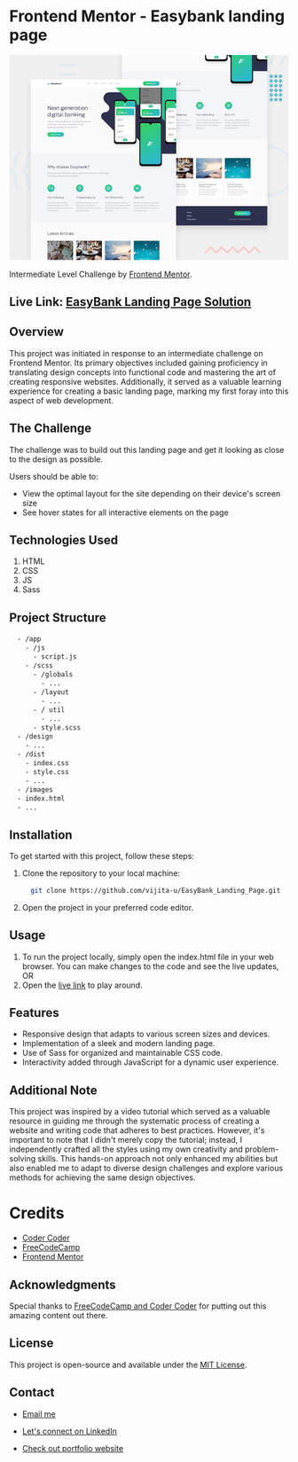 # Frontend Mentor - Easybank landing page

![Design preview for the Easybank landing page coding challenge](./design/desktop-preview.jpg)

Intermediate Level Challenge by [Frontend Mentor](https://www.frontendmentor.io).
## Live Link: [EasyBank Landing Page Solution](https://vijita-u.github.io/EasyBank_Landing_Page/)

## Overview

This project was initiated in response to an intermediate challenge on Frontend Mentor. Its primary objectives included gaining proficiency in translating design concepts into functional code and mastering the art of creating responsive websites. Additionally, it served as a valuable learning experience for creating a basic landing page, marking my first foray into this aspect of web development.

## The Challenge

The challenge was to build out this landing page and get it looking as close to the design as possible.

Users should be able to:

- View the optimal layout for the site depending on their device's screen size
- See hover states for all interactive elements on the page

## Technologies Used

1. HTML
2. CSS
3. JS
4. Sass

## Project Structure

```
  - /app
    - /js
      - script.js
    - /scss
      - /globals
        - ...
      - /layout
        - ...
      - / util
        - ...
      - style.scss
  - /design
    - ...
  - /dist
    - index.css
    - style.css
    - ...
  - /images
  - index.html
  - ...
```

## Installation

To get started with this project, follow these steps:

1. Clone the repository to your local machine:
   ```bash
     git clone https://github.com/vijita-u/EasyBank_Landing_Page.git
   ```
2. Open the project in your preferred code editor.

## Usage

1. To run the project locally, simply open the index.html file in your web browser. You can make changes to the code and see the live updates, OR
2. Open the [live link](https://vijita-u.github.io/EasyBank_Landing_Page/) to play around.

## Features

- Responsive design that adapts to various screen sizes and devices.
- Implementation of a sleek and modern landing page.
- Use of Sass for organized and maintainable CSS code.
- Interactivity added through JavaScript for a dynamic user experience.

## Additional Note

This project was inspired by a video tutorial which served as a valuable resource in guiding me through the systematic process of creating a website and writing code that adheres to best practices. However, it's important to note that I didn't merely copy the tutorial; instead, I independently crafted all the styles using my own creativity and problem-solving skills. This hands-on approach not only enhanced my abilities but also enabled me to adapt to diverse design challenges and explore various methods for achieving the same design objectives.

# Credits
- [Coder Coder](https://coder-coder.com/)
- [FreeCodeCamp](https://www.freecodecamp.org/)
- [Frontend Mentor](https://www.frontendmentor.io)

## Acknowledgments

Special thanks to [FreeCodeCamp and Coder Coder](https://youtu.be/aoQ6S1a32j8?si=8eCa2xaS-DRlBNzZ) for putting out this amazing content out there.

## License

This project is open-source and available under the [MIT License](https://github.com/vijita-u/EasyBank_Landing_Page/blob/main/LICENSE).

## Contact
- [Email me](mailto:udayvijita3009@gmail.com?subject=Github%20Message)

- [Let's connect on LinkedIn](https://www.linkedin.com/in/vijita-uday/)

- [Check out portfolio website](https://vijita-u.github.io/Portfolio_Vijita_Uday_ReactJs/)
